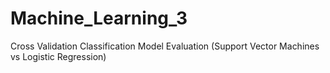 # Machine_Learning_3
Cross Validation Classification Model Evaluation (Support Vector Machines vs Logistic Regression)
